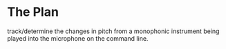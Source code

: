 # The Plan
track/determine the changes in pitch from a monophonic instrument being played into the microphone on the command line.
